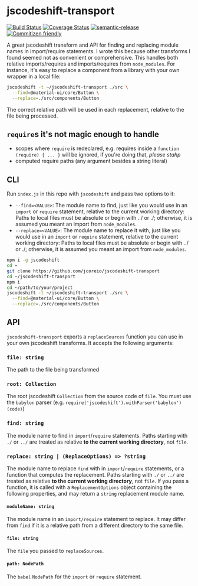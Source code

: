 # jscodeshift-transport

[![Build Status](https://travis-ci.org/jcoreio/jscodeshift-transport.svg?branch=master)](https://travis-ci.org/jcoreio/jscodeshift-transport)
[![Coverage Status](https://codecov.io/gh/jcoreio/jscodeshift-transport/branch/master/graph/badge.svg)](https://codecov.io/gh/jcoreio/jscodeshift-transport)
[![semantic-release](https://img.shields.io/badge/%20%20%F0%9F%93%A6%F0%9F%9A%80-semantic--release-e10079.svg)](https://github.com/semantic-release/semantic-release)
[![Commitizen friendly](https://img.shields.io/badge/commitizen-friendly-brightgreen.svg)](http://commitizen.github.io/cz-cli/)

A great jscodeshift transform and API for finding and replacing module names in
import/require statements.  I wrote this because other transforms I found seemed
not as convenient or comprehensive.  This handles both relative imports/requires
and imports/requires from `node_modules`.  For instance, it's easy to replace a
component from a library with your own wrapper in a local file:

```sh
jscodeshift -t ~/jscodeshift-transport ./src \
  --find=@material-ui/core/Button \
  --replace=./src/components/Button
```

The correct relative path will be used in each replacement, relative to the file
being processed.

## `require`s it's not magic enough to handle
* scopes where `require` is redeclared, e.g. requires inside a
  `function (require) { ... }` will be ignored, if you're doing that,
  *please stahp*
* computed require paths (any argument besides a string literal)

## CLI

Run `index.js` in this repo with `jscodeshift` and pass two options to it:

* `--find=<VALUE>`: The module name to find, just like you would use in an
  `import` or `require` statement, relative to the current working directory:
  Paths to local files must be absolute or begin with ../ or ./; otherwise,
  it is assumed you meant an import from `node_modules`.
* `--replace=<VALUE>`: The module name to replace it with, just like you would
  use in an `import` or `require` statement, relative to the current working directory:
  Paths to local files must be absolute or begin with ../ or ./; otherwise,
  it is assumed you meant an import from `node_modules`.

```sh
npm i -g jscodeshift
cd ~
git clone https://github.com/jcoreio/jscodeshift-transport
cd ~/jscodeshift-transport
npm i
cd ~/path/to/your/project
jscodeshift -t ~/jscodeshift-transport ./src \
  --find=@material-ui/core/Button \
  --replace=./src/components/Button
```

## API

`jscodeshift-transport` exports a `replaceSources` function you can use in your
own jscodeshift transforms.  It accepts the following arguments:

### `file: string`

The path to the file being transformed

### `root: Collection`

The root jscodeshift `Collection` from the source code of `file`.  You must use
the `babylon` parser (e.g. `require('jscodeshift').withParser('babylon')(code)`)

### `find: string`

The module name to find in `import`/`require` statements.
Paths starting with `./` or `../` are treated as relative
**to the current working directory**, not `file`.

### `replace: string | (ReplaceOptions) => ?string`

The module name to replace `find` with in `import`/`require` statements, or a
function that computes the replacement.  Paths starting with `./` or `../`
are treated as relative **to the current working directory**, not `file`.  If
you pass a function, it is called with a `ReplacementOptions` object containing
the following properties, and may return a `string` replacement module name.

#### `moduleName: string`

The module name in an `import/require` statement to replace.  It may differ from
`find` if it is a relative path from a different directory to the same file.

#### `file: string`

The `file` you passed to `replaceSources`.

#### `path: NodePath`

The `babel` `NodePath` for the `import` or `require` statement.
